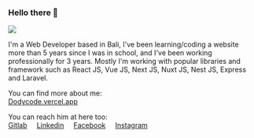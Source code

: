 ### Hello there 👋

![](https://hitx.vercel.app/counter/?id=https://github.com/dodycode/dodycode&t=github%20views)

I'm a Web Developer based in Bali, I've been learning/coding a website more than 5 years since I was in school, and I've been working professionally for 3 years. Mostly I'm working with popular libraries and framework such as React JS, Vue JS, Next JS, Nuxt JS, Nest JS, Express and Laravel.

You can find more about me:<br />
[Dodycode.vercel.app](https://dodycode.vercel.app)

You can reach him at here too:<br/>
[Gitlab](https://gitlab.com/kirizu336) &nbsp; &nbsp; [Linkedin](https://www.linkedin.com/in/dodycode/) &nbsp; &nbsp; [Facebook](https://facebook.com/prasdody) &nbsp; &nbsp; [Instagram](https://www.instagram.com/__dodypras/)

<!-- <a href="https://github.com/dodycode?tab=repositories"><img alt="Dodycode Activity Graph" src="https://github-readme-stats.vercel.app/api/top-langs/?username=dodycode&theme=prussian&langs_count=6&layout=compact" /></a> -->
